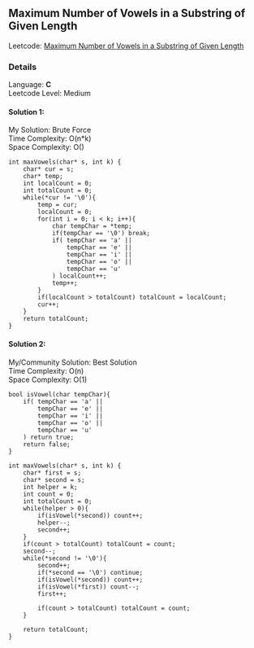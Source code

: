 ## Maximum Number of Vowels in a Substring of Given Length

Leetcode: [Maximum Number of Vowels in a Substring of Given Length](https://leetcode.com/problems/maximum-number-of-vowels-in-a-substring-of-given-length/)

### Details

Language: **C** \
Leetcode Level: Medium

#### Solution 1:

My Solution: Brute Force\
Time Complexity: O(n\*k) \
Space Complexity: O()

```
int maxVowels(char* s, int k) {
    char* cur = s;
    char* temp;
    int localCount = 0;
    int totalCount = 0;
    while(*cur != '\0'){
        temp = cur;
        localCount = 0;
        for(int i = 0; i < k; i++){
            char tempChar = *temp;
            if(tempChar == '\0') break;
            if( tempChar == 'a' ||
                tempChar == 'e' ||
                tempChar == 'i' ||
                tempChar == 'o' ||
                tempChar == 'u'
            ) localCount++;
            temp++;
        }
        if(localCount > totalCount) totalCount = localCount;
        cur++;
    }
    return totalCount;
}
```

#### Solution 2:

My/Community Solution: Best Solution\
Time Complexity: O(n) \
Space Complexity: O(1)

```
bool isVowel(char tempChar){
    if( tempChar == 'a' ||
        tempChar == 'e' ||
        tempChar == 'i' ||
        tempChar == 'o' ||
        tempChar == 'u'
    ) return true;
    return false;
}

int maxVowels(char* s, int k) {
    char* first = s;
    char* second = s;
    int helper = k;
    int count = 0;
    int totalCount = 0;
    while(helper > 0){
        if(isVowel(*second)) count++;
        helper--;
        second++;
    }
    if(count > totalCount) totalCount = count;
    second--;
    while(*second != '\0'){
        second++;
        if(*second == '\0') continue;
        if(isVowel(*second)) count++;
        if(isVowel(*first)) count--;
        first++;

        if(count > totalCount) totalCount = count;
    }

    return totalCount;
}
```
